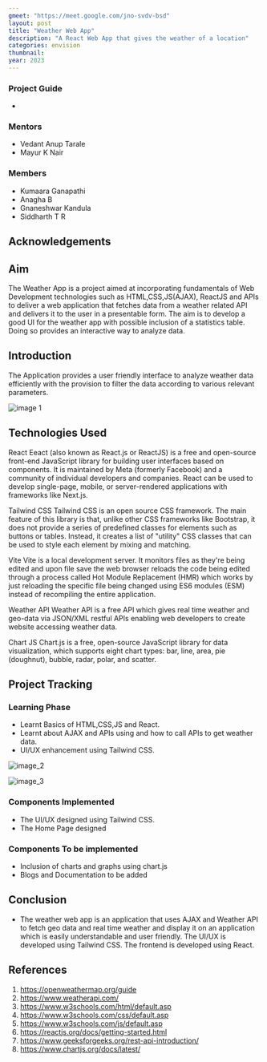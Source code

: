 ```yaml
---
gmeet: "https://meet.google.com/jno-svdv-bsd"
layout: post
title: "Weather Web App"
description: "A React Web App that gives the weather of a location"
categories: envision
thumbnail: 
year: 2023
---
```


### Project Guide

- 

### Mentors

- Vedant Anup Tarale
- Mayur K Nair

### Members

- Kumaara Ganapathi
- Anagha B
- Gnaneshwar Kandula
- Siddharth T R

## Acknowledgements



## Aim

The Weather App is a project aimed at incorporating fundamentals of Web Development technologies such as HTML,CSS,JS(AJAX), ReactJS and APIs to deliver a web application that fetches data from a weather related API and delivers it to the user in a presentable form. The aim is to develop a good UI for the weather app with possible inclusion of a statistics table. Doing so provides an interactive way to analyze data.

## Introduction

The Application provides a user friendly interface to analyze weather data efficiently with the provision to filter the data according to various relevant parameters.



![image 1](/virtual-expo/assets/img/envision/compsoc/weather-web-app/img1.jpg)

## Technologies Used

React
Eeact (also known as React.js or ReactJS) is a free and open-source front-end JavaScript library for building user interfaces based on components. It is maintained by Meta (formerly Facebook) and a community of individual developers and companies.
React can be used to develop single-page, mobile, or server-rendered applications with frameworks like Next.js.

Tailwind CSS
Tailwind CSS is an open source CSS framework. The main feature of this library is that, unlike other CSS frameworks like Bootstrap, it does not provide a series of predefined classes for elements such as buttons or tables. Instead, it creates a list of "utility" CSS classes that can be used to style each element by mixing and matching.

Vite
Vite is a local development server. It monitors files as they're being edited and upon file save the web browser reloads the code being edited through a process called Hot Module Replacement (HMR) which works by just reloading the specific file being changed using ES6 modules (ESM) instead of recompiling the entire application.

Weather API
Weather API is a free API which gives real time weather and geo-data via JSON/XML restful APIs enabling web developers to create website accessing weather data.

Chart JS
Chart.js is a free, open-source JavaScript library for data visualization, which supports eight chart types: bar, line, area, pie (doughnut), bubble, radar, polar, and scatter.


## Project Tracking

### Learning Phase

- Learnt Basics of HTML,CSS,JS and React.
- Learnt about AJAX and APIs using and how to call APIs to get weather data.
- UI/UX enhancement using Tailwind CSS.

![image_2](/virtual-expo/assets/img/envision/compsoc/weather-web-app/img2.jpg)

![image_3](/virtual-expo/assets/img/envision/compsoc/weather-web-app/img3.jpg)

### Components Implemented

- The UI/UX designed using Tailwind CSS.
- The Home Page designed

### Components To be implemented

- Inclusion of charts and graphs using chart.js
- Blogs and Documentation to be added



## Conclusion

- The weather web app is an application that uses AJAX and Weather API to fetch geo data and real time weather and display it on an application which is easily understandable and user friendly. The UI/UX is developed using Tailwind CSS. The frontend is developed using React. 

## References

1. https://openweathermap.org/guide
2. https://www.weatherapi.com/
3. https://www.w3schools.com/html/default.asp
4. https://www.w3schools.com/css/default.asp
5. https://www.w3schools.com/js/default.asp
6. https://reactjs.org/docs/getting-started.html
7. https://www.geeksforgeeks.org/rest-api-introduction/
8. https://www.chartjs.org/docs/latest/
